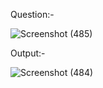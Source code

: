 Question:-


![Screenshot (485)](https://github.com/ak2521/Java-Basic/assets/93378378/c33e77ec-775a-4889-99fe-01864fd873f8)


Output:-


![Screenshot (484)](https://github.com/ak2521/Java-Basic/assets/93378378/854b6e26-b9d4-4584-a0a1-84816db92d60)

